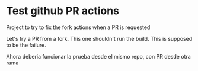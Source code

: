 # Test github PR actions

Project to try to fix the fork actions when a PR is requested

Let's try a PR from a fork. This one shouldn't run the build. This is supposed to be the failure.

Ahora deberia funcionar la prueba desde el mismo repo, con PR desde otra rama